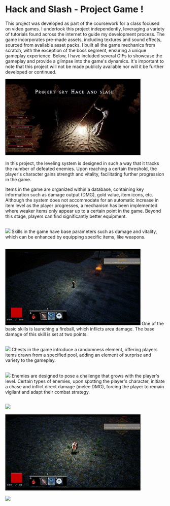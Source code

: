 
# Hack and Slash - Project Game !


This project was developed as part of the coursework for a class focused on video games. I undertook this project independently, leveraging a variety of tutorials found across the internet to guide my development process. The game incorporates pre-made assets, including textures and sound effects, sourced from available asset packs. I built all the game mechanics from scratch, with the exception of the boss segment, ensuring a unique gameplay experience. Below, I have included several GIFs to showcase the gameplay and provide a glimpse into the game's dynamics. It's important to note that this project will not be made publicly available nor will it be further developed or continued.

![](https://github.com/DukiDuki321/UE5.3/blob/main/menu.gif)

In this project, the leveling system is designed in such a way that it tracks the number of defeated enemies. Upon reaching a certain threshold, the player's character gains strength and vitality, facilitating further progression in the game.

Items in the game are organized within a database, containing key information such as damage output (DMG), gold value, item icons, etc. Although the system does not accommodate for an automatic increase in item level as the player progresses, a mechanism has been implemented where weaker items only appear up to a certain point in the game. Beyond this stage, players can find significantly better equipment.
##
![](https://github.com/DukiDuki321/UE5.3/blob/main/skill.gif)
Skills in the game have base parameters such as damage and vitality, which can be enhanced by equipping specific items, like weapons.
##
![](https://github.com/DukiDuki321/UE5.3/blob/main/auto.gif)
One of the basic skills is launching a fireball, which inflicts area damage. The base damage of this skill is set at two points.
##
![](https://github.com/DukiDuki321/UE5.3/blob/main/zakladnie.gif)
Chests in the game introduce a randomness element, offering players items drawn from a specified pool, adding an element of surprise and variety to the gameplay.
##
![](https://github.com/DukiDuki321/UE5.3/blob/main/monster.gif)
Enemies are designed to pose a challenge that grows with the player's level. Certain types of enemies, upon spotting the player's character, initiate a chase and inflict direct damage (melee DMG), forcing the player to remain vigilant and adapt their combat strategy.
##

![](https://github.com/DukiDuki321/UE5.3/blob/main/dmg.gif)

![](https://github.com/DukiDuki321/UE5.3/blob/main/eq.gif)

![](https://github.com/DukiDuki321/UE5.3/blob/main/zakladnie.gif)
